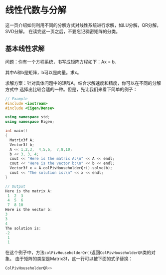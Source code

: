 # 线性代数与分解

这一页介绍如何利用不同的分解方式对线性系统进行求解，如LU分解，QR分解，SVD分解。
在读完这一页之后，不要忘记稠密矩阵的分类。

## 基本线性求解

问题：你有一个方程系统，书写成矩阵方程如下：Ax = b.

其中A和b是矩阵，b可以是向量。求x。

求解方案：针对具体问题中的矩阵A，结合求解速度和精度，你可以在不同的分解方式中
选择出比较合适的一种。但是，先让我们来看下简单的例子：

```c++
// Example
#include <iostream>
#include <Eigen/Dense>

using namespace std;
using namespace Eigen;

int main()
{
  Matrix3f A;
  Vector3f b;
  A << 1,2,3,  4,5,6,  7,8,10;
  b << 3, 3, 4;
  cout << "Here is the matrix A:\n" << A << endl;
  cout << "Here is the vector b:\n" << b << endl;
  Vector3f x = A.colPivHouseholderQr().solve(b);
  cout << "The solution is:\n" << x << endl;
}

// Output
Here is the matrix A:
 1  2  3
 4  5  6
 7  8 10
Here is the vector b:
3
3
4
The solution is:
-2
 1
 1
```

在这个例子中，方法`colPivHouseholderQr()`返回`ColPivHouseholderQR`类的对象。
由于矩阵的类型是Matrix3f，这一行可以被下面的式子替换：

```c++
ColPivHouseholderQR<>
```
